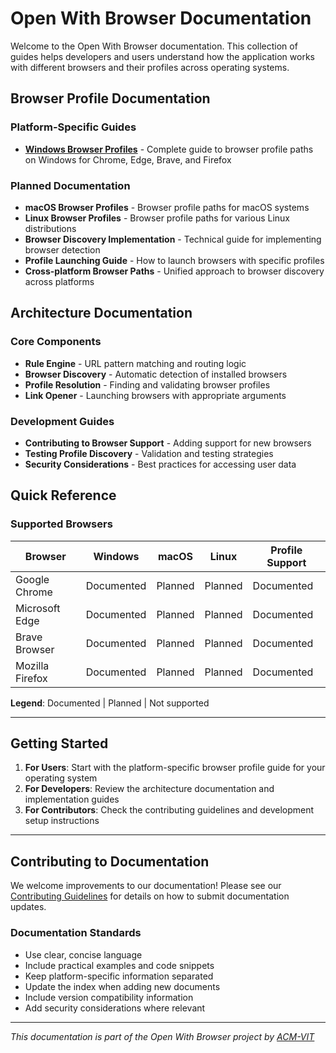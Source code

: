 # Open With Browser Documentation

Welcome to the Open With Browser documentation. This collection of guides helps developers and users understand how the application works with different browsers and their profiles across operating systems.

## Browser Profile Documentation

### Platform-Specific Guides
- **[Windows Browser Profiles](./windows-browser-profiles.md)** - Complete guide to browser profile paths on Windows for Chrome, Edge, Brave, and Firefox

### Planned Documentation
- **macOS Browser Profiles** - Browser profile paths for macOS systems
- **Linux Browser Profiles** - Browser profile paths for various Linux distributions
- **Browser Discovery Implementation** - Technical guide for implementing browser detection
- **Profile Launching Guide** - How to launch browsers with specific profiles
- **Cross-platform Browser Paths** - Unified approach to browser discovery across platforms

## Architecture Documentation

### Core Components
- **Rule Engine** - URL pattern matching and routing logic
- **Browser Discovery** - Automatic detection of installed browsers
- **Profile Resolution** - Finding and validating browser profiles
- **Link Opener** - Launching browsers with appropriate arguments

### Development Guides
- **Contributing to Browser Support** - Adding support for new browsers
- **Testing Profile Discovery** - Validation and testing strategies
- **Security Considerations** - Best practices for accessing user data

## Quick Reference

### Supported Browsers
| Browser | Windows | macOS | Linux | Profile Support |
|---------|---------|--------|-------|-----------------|
| Google Chrome | Documented | Planned | Planned | Documented |
| Microsoft Edge | Documented | Planned | Planned | Documented |
| Brave Browser | Documented | Planned | Planned | Documented |
| Mozilla Firefox | Documented | Planned | Planned | Documented |

**Legend**: Documented | Planned | Not supported

---

## Getting Started

1. **For Users**: Start with the platform-specific browser profile guide for your operating system
2. **For Developers**: Review the architecture documentation and implementation guides
3. **For Contributors**: Check the contributing guidelines and development setup instructions

---

## Contributing to Documentation

We welcome improvements to our documentation! Please see our [Contributing Guidelines](../CONTRIBUTING.md) for details on how to submit documentation updates.

### Documentation Standards
- Use clear, concise language
- Include practical examples and code snippets
- Keep platform-specific information separated
- Update the index when adding new documents
- Include version compatibility information
- Add security considerations where relevant

---

*This documentation is part of the Open With Browser project by [ACM-VIT](https://acmvit.in/)*